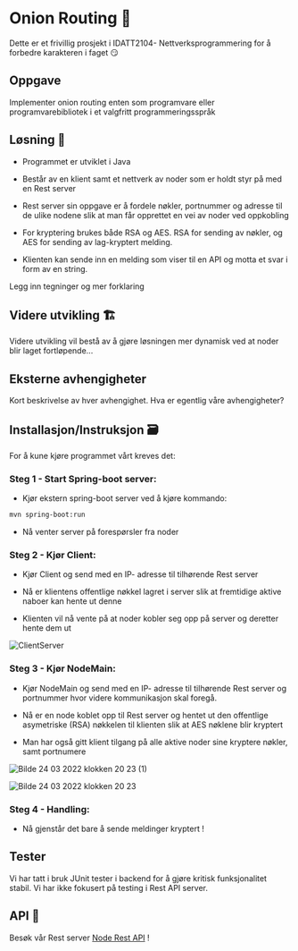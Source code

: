 # Onion Routing 🧅

 Dette er et frivillig prosjekt i IDATT2104- Nettverksprogrammering for å forbedre karakteren i faget 😏

## Oppgave

Implementer onion routing enten som programvare eller programvarebibliotek i et valgfritt programmeringsspråk

## Løsning 📝

- Programmet er utviklet i Java

- Består av en klient samt et nettverk av noder som er holdt styr på med en Rest server 

- Rest server sin oppgave er å fordele nøkler, portnummer og adresse til de ulike nodene slik at man får opprettet en vei av noder ved oppkobling

- For kryptering brukes både RSA og AES. RSA for sending av nøkler, og AES for sending av lag-kryptert melding. 

- Klienten kan sende inn en melding som viser til en API og motta et svar i form av en string.


Legg inn tegninger og mer forklaring


## Videre utvikling 🏗️

Videre utvikling vil bestå av å gjøre løsningen mer dynamisk ved at noder blir laget fortløpende...


## Eksterne avhengigheter

Kort beskrivelse av hver avhengighet. Hva er egentlig våre avhengigheter?


## Installasjon/Instruksjon 🗃️

For å kune kjøre programmet vårt kreves det:

### Steg 1 - Start Spring-boot server:

- Kjør ekstern spring-boot server ved å kjøre kommando:
```bash
mvn spring-boot:run 
```
- Nå venter server på forespørsler fra noder

### Steg 2 - Kjør Client:

- Kjør Client og send med en IP- adresse til tilhørende Rest server 

- Nå er klientens offentlige nøkkel lagret i server slik at fremtidige aktive naboer kan hente ut denne

- Klienten vil nå vente på at noder kobler seg opp på server og deretter hente dem ut

![ClientServer](https://user-images.githubusercontent.com/91839835/159998190-876df2a6-5d57-4ceb-b692-ab5f29570db1.jpg)



### Steg 3 - Kjør NodeMain:

- Kjør NodeMain og send med en IP- adresse til tilhørende Rest server og portnummer hvor videre kommunikasjon skal foregå.

- Nå er en node koblet opp til Rest server og hentet ut den offentlige asymetriske (RSA) nøkkelen til klienten slik at AES nøklene blir kryptert

- Man har også gitt klient tilgang på alle aktive noder sine kryptere nøkler, samt portnumere


![Bilde 24 03 2022 klokken 20 23 (1)](https://user-images.githubusercontent.com/91839835/159998612-c936e193-3ed4-455b-bc5e-a168c6629dfb.jpg)

![Bilde 24 03 2022 klokken 20 23](https://user-images.githubusercontent.com/91839835/159998647-b62e589f-767e-4653-a049-3780b524a5f1.jpg)




### Steg 4 - Handling:

- Nå gjenstår det bare å sende meldinger kryptert !





## Tester

Vi har tatt i bruk JUnit tester i backend for å gjøre kritisk funksjonalitet stabil. Vi har ikke fokusert på testing i Rest API server.


## API 📡

Besøk vår Rest server [Node Rest API](https://github.com/mariusklemp/OnionRouterREST) !



  
                                 

